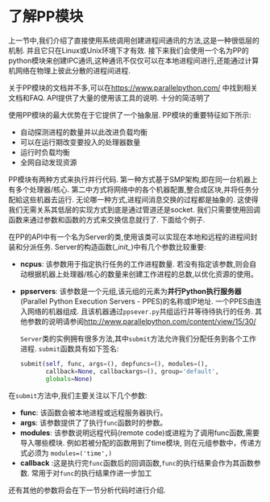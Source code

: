 # 了解PP模块

上一节中,我们介绍了直接使用系统调用创建进程间通讯的方法,这是一种很低层的机制. 并且它只在Linux或Unix环境下才有效. 接下来我们会使用一个名为PP的python模块来创建IPC通讯,这种通讯不仅仅可以在本地进程间进行,还能通过计算机网络在物理上彼此分散的进程间进程.

关于PP模块的文档并不多,可以在<https://www.parallelpython.com/> 中找到相关文档和FAQ. API提供了大量的使用该工具的说明. 十分的简洁明了

使用PP模块的最大优势在于它提供了一个抽象层. PP模块的重要特征如下所示:

- 自动探测进程的数量并以此改进负载均衡
- 可以在运行期改变要投入的处理器数量
- 运行时负载均衡
- 全网自动发现资源

PP模块有两种方式来执行并行代码. 第一种方式基于SMP架构,即在同一台机器上有多个处理器/核心. 第二中方式将网络中的各个机器配置,整合成区块,并将任务分配給这些机器去运行. 无论哪一种方式,进程间消息交换的过程都是抽象的. 这使得我们无需关系其低层的实现方式到底是通过管道还是socket. 我们只需要使用回调函数来通过参数和函数的方式来交换信息就行了. 下面给个例子.

在PP的API中有一个名为Server的类,使用该类可以实现在本地和远程的进程间封装和分派任务. Server的构造函数(\__init\__)中有几个参数比较重要:

- **ncpus**: 该参数用于指定执行任务的工作进程数量. 若没有指定该参数,则会自动根据机器上处理器/核心的数量来创建工作进程的总数,以优化资源的使用。
- **ppservers**: 该参数是一个元组,该元组的元素为**并行Python执行服务器**(Parallel Python Execution Servers - PPES)的名称或IP地址. 一个PPES由连入网络的机器组成. 且该机器通过`ppsever.py`共组运行并等待待执行的任务. 其他参数的说明请参阅<http://www.parallelpython.com/content/view/15/30/>

    `Server`类的实例拥有很多方法,其中`submit`方法允许我们分配任务到各个工作进程. `submit`函数具有如下签名:

    ```python
    submit(self, func, args=(), depfuncs=(), modules=(),   
           callback=None, callbackargs=(), group='default',   
           globals=None)
    ```

在`submit`方法中,我们主要关注以下几个参数:

- **func**: 该函数会被本地进程或远程服务器执行。
- **args**: 该参数提供了了执行`func`函数时的参数。
- **modules**: 该参数说明远程代码(remote code)或进程为了调用func函数,需要导入哪些模块. 例如若被分配的函数用到了time模块, 则在元组参数中，传递方式必须为 `modules=('time',)`
- **callback** :这是执行完`func`函数后的回调函数,`func`的执行结果会作为其函数参数. 常用于对`func`的执行结果作进一步加工

还有其他的参数将会在下一节分析代码时进行介绍.
